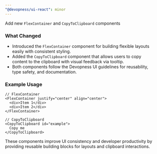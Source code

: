 ```yaml
---
"@devopness/ui-react": minor
---
```


Add new `FlexContainer` and `CopyToClipboard` components

### What Changed

- Introduced the `FlexContainer` component for building flexible layouts easily with consistent styling.
- Added the `CopyToClipboard` component that allows users to copy content to the clipboard with visual feedback via tooltip.
- Both components follow the Devopness UI guidelines for reusability, type safety, and documentation.

### Example Usage

```tsx
// FlexContainer
<FlexContainer justify="center" align="center">
  <div>Item 1</div>
  <div>Item 2</div>
</FlexContainer>

// CopyToClipboard
<CopyToClipboard id="example">
  Copy me
</CopyToClipboard>
```

These components improve UI consistency and developer productivity by providing reusable building blocks for layouts and clipboard interactions.
